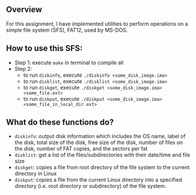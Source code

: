 ## Overview
For this assignment, I have implemented utilities to perform operations on a simple file system (SFS), FAT12, used by MS-DOS.

## How to use this SFS:
* Step 1: execute `make` in terminal to compile all
* Step 2: 
	* to run `diskinfo`, execute `./diskinfo <some_disk_image.ima>`
	* to run `disklist`, execute `./disklist <some_disk_image.ima>`
	* to run `diskget`, execute `./diskget <some_disk_image.ima> <some_file.ext>`
	* to run `diskput`, execute `./diskput <some_disk_image.ima> <some_file_in_local_dir.ext>`

## What do these functions do?
* `diskinfo`: output disk information which includes the OS name, label of the disk,
	total size of the disk, free size of the disk, number of files on the disk,
	number of FAT copies, and the sectors per fat
* `disklist`: get a list of the files/subdirectories with their date/time and file size
* `diskget`: copies a file from root directory of the file system to the current directory in Linux
* `diskput`: copies a file from the current Linux directory into a specified directory 
	(i.e. root directory or subdirectory) of the file system.

